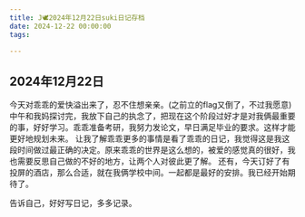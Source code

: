 ```yaml
---
title: J🕊️2024年12月22日suki日记存档
date: 2024-12-22 00:00:00
tags:

---
```


## 2024年12月22日

今天对乖乖的爱快溢出来了，忍不住想亲亲。(之前立的flag又倒了，不过我愿意)
中午和我妈探讨完，我放下自己的执念了，把现在这个阶段过好才是对我俩最重要的事，好好学习。乖乖准备考研，我努力发论文，早日满足毕业的要求。这样才能更好地规划未来。
让我了解乖乖更多的事情是看了乖乖的日记，我觉得这是我这段时间做过最正确的决定。原来乖乖的世界是这么想的，被爱的感觉真的很好，我也需要反思自己做的不好的地方，让两个人对彼此更了解。
还有，今天订好了有投屏的酒店，那么合适，就在我俩学校中间。一起都是最好的安排。我已经开始期待了。

告诉自己，好好写日记，多多记录。
